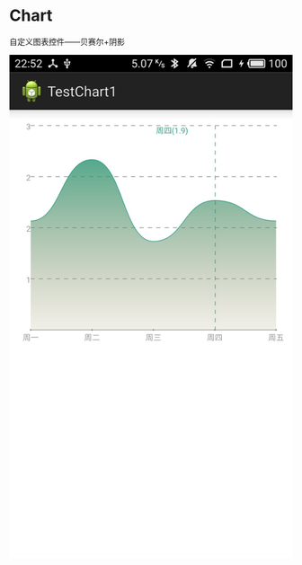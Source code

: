 # Chart
自定义图表控件——贝赛尔+阴影

![sample1](https://github.com/xue791488540/Chart/blob/master/sample/S90313-22525151.jpg)

